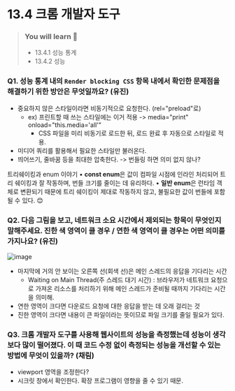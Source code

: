 # 13.4 크롬 개발자 도구

> ### You will learn 📝
>
>- 13.4.1 성능 통계
>- 13.4.2 성능

### Q1. 성능 통계 내의 `Render blocking CSS` 항목 내에서 확인한 문제점을 해결하기 위한 방안은 무엇일까요? (유진)
- 중요하지 않은 스타일이라면 비동기적으로 요청한다. (rel="preload"로)
  - ex) 프린트할 때 쓰는 스타일에는 이거 적용 -> media="print" onload="this.media='all'"
    - CSS 파일을 미리 비동기로 로드한 뒤, 로드 완료 후 자동으로 스타일로 적용.
- 미디어 쿼리를 활용해서 필요한 스타일만 불러온다.
- 띄어쓰기, 줄바꿈 등을 최대한 압축한다. -> 번들링 하면 의미 없지 않나?

트리쉐이킹과 enum 이야기
	•	**const enum**은 값이 컴파일 시점에 인라인 처리되어 트리 쉐이킹과 잘 작동하며, 번들 크기를 줄이는 데 유리하다.
	•	**일반 enum**은 런타임 객체로 변환되기 때문에 트리 쉐이킹이 제대로 작동하지 않고, 불필요한 값이 번들에 포함될 수 있다. 😊

### Q2. 다음 그림을 보고, 네트워크 소요 시간에서 제외되는 항목이 무엇인지 말해주세요. 진한 색 영역이 클 경우 / 연한 색 영역이 클 경우는 어떤 의미를 가지나요? (유진)
![image](https://github.com/user-attachments/assets/a9acc528-5811-4d6a-ab0a-9b535fc64b32)
- 마지막에 거의 안 보이는 오른쪽 선(회색 선)은 메인 스레드의 응답을 기다리는 시간
  - Waiting on Main Thread(주 스레드 대기 시간) : 브라우저가 네트워크 요청으로 가져온 리소스를 처리하기 위해 메인 스레드가 준비될 때까지 기다리는 시간을 의미해.
- 연한 영역이 크다면 다운로드 요청에 대한 응답을 받는 데 오래 걸리는 것
- 진한 영역이 크다면 내용이 큰 파일이라는 뜻이므로 파일 크기를 줄일 필요가 있다.

### Q3. 크롬 개발자 도구를 사용해 웹사이트의 성능을 측정했는데 성능이 생각보다 많이 떨어졌다. 이 때 코드 수정 없이 측정되는 성능을 개선할 수 있는 방법에 무엇이 있을까? (채림)
- viewport 영역을 조정한다?
- 시크릿 창에서 확인한다. 확장 프로그램이 영향을 줄 수 있기 때문.
